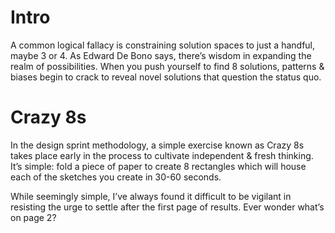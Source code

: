 # Intro
A common logical fallacy is constraining solution spaces to just a handful, maybe 3 or 4. As Edward De Bono says, there’s wisdom in expanding the realm of possibilities. When you push yourself to find 8 solutions, patterns & biases begin to crack to reveal novel solutions that question the status quo.

# Crazy 8s
In the design sprint methodology, a simple exercise known as Crazy 8s takes place early in the process to cultivate independent & fresh thinking. It’s simple: fold a piece of paper to create 8 rectangles which will house each of the sketches you create in 30-60 seconds.

While seemingly simple, I’ve always found it difficult to be vigilant in resisting the urge to settle after the first page of results. Ever wonder what’s on page 2?
